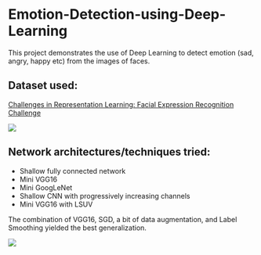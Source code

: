 # Emotion-Detection-using-Deep-Learning
This project demonstrates the use of Deep Learning to detect emotion (sad, angry, happy etc) from the images of  faces. 

## Dataset used: 
[Challenges in Representation Learning: Facial Expression Recognition Challenge](https://www.kaggle.com/c/challenges-in-representation-learning-facial-expression-recognition-challenge/)

![](https://i.ibb.co/gMPnd28/Screen-Shot-2020-02-01-at-2-36-22-PM.png)


## Network architectures/techniques tried:
- Shallow fully connected network
- Mini VGG16
- Mini GoogLeNet
- Shallow CNN with progressively increasing channels
- Mini VGG16 with LSUV

The combination of VGG16, SGD, a bit of data augmentation, and Label Smoothing yielded the best generalization. 

![](https://i.ibb.co/92nQjFC/W-B-Chart-2-14-2020-7-22-52-PM.png)


